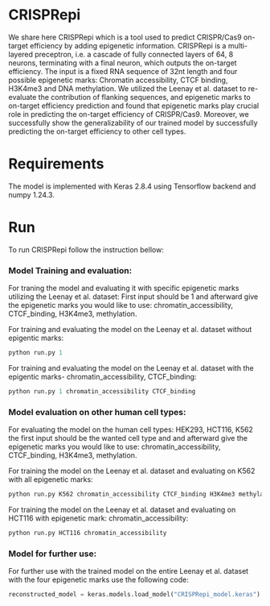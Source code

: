 # CRISPRepi
We share here CRISPRepi which is a tool used to predict CRISPR/Cas9 on-target efficiency by adding epigenetic information. CRISPRepi is a multi-layered preceptron, i.e. a cascade of fully connected layers of 64,
8 neurons, terminating with a final neuron, which outputs the on-target efficiency. The input is a fixed RNA sequence of 32nt length and four possible epigenetic marks: Chromatin accessibility, CTCF binding, H3K4me3 and DNA methylation. 
We utilized the Leenay et al. dataset to re-evaluate the contribution of flanking sequences, and epigenetic marks to on-target efficiency prediction and found that epigenetic marks play crucial role in predicting the on-target efficiency of CRISPR/Cas9. Moreover, we successfully show the generalizability of our trained model by successfully predicting the on-target efficiency to other cell types. 

# Requirements
The model is implemented with Keras 2.8.4 using Tensorflow backend and numpy 1.24.3.

# Run
To run CRISPRepi follow the instruction bellow:

### Model Training and evaluation:
For traning the model and evaluating it with specific epigenetic marks utilizing the Leenay et al. dataset: First input should be 1 and afterward give the epigenetic marks you would like to use: chromatin_accessibility, CTCF_binding, H3K4me3, methylation. 


For training and evaluating the model on the Leenay et al. dataset without epigentic marks:
```python
python run.py 1
```
For training and evaluating the model on the Leenay et al. dataset with the epigentic marks- chromatin_accessibility, CTCF_binding:
```python
python run.py 1 chromatin_accessibility CTCF_binding
```
### Model evaluation on other human cell types:
For evaluating the model on the human cell types: HEK293, HCT116, K562 the first input should be the wanted cell type and and afterward give the epigenetic marks you would like to use: chromatin_accessibility, CTCF_binding, H3K4me3, methylation.


For training the model on the Leenay et al. dataset and evaluating on K562 with all epigenetic marks:
```python
python run.py K562 chromatin_accessibility CTCF_binding H3K4me3 methylation
```
For training the model on the Leenay et al. dataset and evaluating on HCT116 with epigenetic mark: chromatin_accessibility:
```python
python run.py HCT116 chromatin_accessibility
```
### Model for further use:
For further use with the trained model on the entire Leenay et al. dataset with the four epigenetic marks use the following code:
```python
reconstructed_model = keras.models.load_model("CRISPRepi_model.keras")
```
